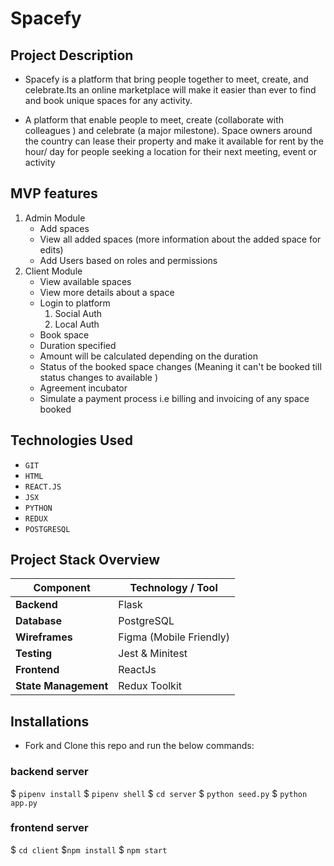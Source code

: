 # Spacefy
## Project Description
* Spacefy is a platform that bring people together to meet, create, and celebrate.Its an online marketplace will make it easier than ever to find and book unique spaces for any activity.

* A platform that enable people to meet, create (collaborate with colleagues ) and celebrate (a major milestone). 
Space owners around the country can lease their property and make it available for rent by the hour/ day for people seeking a location for their next meeting, event or activity

##  MVP features
1. Admin Module
   * Add spaces
   * View all added spaces (more information about the added space for edits)
   * Add Users based on roles and permissions
2. Client Module
   * View available spaces
   * View more details about a space
   * Login to platform
      1. Social Auth
      2. Local Auth
   * Book space
   * Duration specified
   * Amount will be calculated depending on the duration
   * Status of the booked space changes (Meaning it can't be booked till status changes to available )
   * Agreement incubator 
   * Simulate a payment process i.e billing and invoicing of any space booked
## Technologies Used
* `GIT`
* `HTML`
* `REACT.JS`
* `JSX`
* `PYTHON`
* `REDUX`
* `POSTGRESQL`
## Project Stack Overview

| Component         | Technology / Tool         |
|-------------------|---------------------------|
| **Backend**       | Flask                     |
| **Database**      | PostgreSQL                |
| **Wireframes**    | Figma (Mobile Friendly)   |
| **Testing**       | Jest & Minitest            |
| **Frontend**      | ReactJs                   |
| **State Management** | Redux Toolkit          |

## Installations
* Fork and Clone this repo and run the below commands:
### backend server
$ `pipenv install`
$ `pipenv shell`
$ `cd server`
$ `python seed.py`
$ `python app.py`

### frontend server
$ `cd client` 
$`npm install`
$ `npm start`
